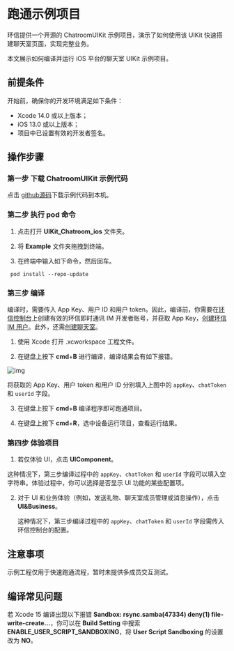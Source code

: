 # 跑通示例项目

环信提供一个开源的 ChatroomUIKit 示例项目，演示了如何使用该 UIKit 快速搭建聊天室页面，实现完整业务。

本文展示如何编译并运行 iOS 平台的聊天室 UIKit 示例项目。

## 前提条件

开始前，确保你的开发环境满足如下条件：

- Xcode 14.0 或以上版本；
- iOS 13.0 或以上版本；
- 项目中已设置有效的开发者签名。

## 操作步骤

### 第一步 下载 ChatroomUIKit 示例代码

点击 [github源码](https://github.com/easemob/UIKit_Chatroom_ios)下载示例代码到本机。

### 第二步 执行 pod 命令

1. 点击打开 **UIKit_Chatroom_ios** 文件夹。

2. 将 **Example** 文件夹拖拽到终端。

3. 在终端中输入如下命令，然后回车。

```
 pod install --repo-update
```

### 第三步 编译

编译时，需要传入 App Key、用户 ID 和用户 token。因此，编译前，你需要在[环信控制台](https://console.easemob.com/user/login)上创建有效的环信即时通讯 IM 开发者账号，并获取 App Key，[创建环信 IM 用户](/product/enable_and_configure_IM.html#创建-im-用户)。此外，还需[创建聊天室](/product/enable_and_configure_IM.html#创建聊天室)。

1. 使用 Xcode 打开 .xcworkspace 工程文件。

2. 在键盘上按下 **cmd**+**B** 进行编译，编译结果会有如下报错。

![img](/images/uikit/chatroomios/buildError.png)

   将获取的 App Key、用户 token 和用户 ID 分别填入上图中的 `appKey`、`chatToken` 和 `userId` 字段。

3. 在键盘上按下 **cmd**+**B** 编译程序即可跑通项目。

4. 在键盘上按下 **cmd**+**R**，选中设备运行项目，查看运行结果。

### 第四步 体验项目

1. 若仅体验 UI，点击 **UIComponent**。 

  这种情况下，第三步编译过程中的 `appKey`、`chatToken` 和 `userId` 字段可以填入空字符串。体验过程中，你可以选择是否显示 UI 功能的某些配置项。

2. 对于 UI 和业务体验（例如，发送礼物、聊天室成员管理或消息操作），点击 **UI&Business**。 

   这种情况下，第三步编译过程中的 `appKey`、`chatToken` 和 `userId` 字段需传入环信控制台的配置。

## 注意事项  

示例工程仅用于快速跑通流程，暂时未提供多成员交互测试。

## 编译常见问题

若 Xcode 15 编译出现以下报错 **Sandbox: rsync.samba(47334) deny(1) file-write-create...**，你可以在 **Build Setting** 中搜索 **ENABLE_USER_SCRIPT_SANDBOXING**，将 **User Script Sandboxing** 的设置改为 **NO**。